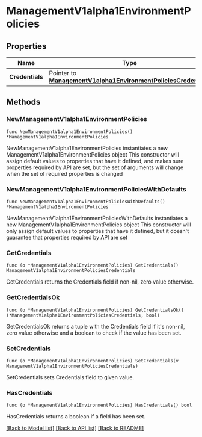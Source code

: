 # ManagementV1alpha1EnvironmentPolicies

## Properties

Name | Type | Description | Notes
------------ | ------------- | ------------- | -------------
**Credentials** | Pointer to [**ManagementV1alpha1EnvironmentPoliciesCredentials**](ManagementV1alpha1EnvironmentPoliciesCredentials.md) |  | [optional] 

## Methods

### NewManagementV1alpha1EnvironmentPolicies

`func NewManagementV1alpha1EnvironmentPolicies() *ManagementV1alpha1EnvironmentPolicies`

NewManagementV1alpha1EnvironmentPolicies instantiates a new ManagementV1alpha1EnvironmentPolicies object
This constructor will assign default values to properties that have it defined,
and makes sure properties required by API are set, but the set of arguments
will change when the set of required properties is changed

### NewManagementV1alpha1EnvironmentPoliciesWithDefaults

`func NewManagementV1alpha1EnvironmentPoliciesWithDefaults() *ManagementV1alpha1EnvironmentPolicies`

NewManagementV1alpha1EnvironmentPoliciesWithDefaults instantiates a new ManagementV1alpha1EnvironmentPolicies object
This constructor will only assign default values to properties that have it defined,
but it doesn't guarantee that properties required by API are set

### GetCredentials

`func (o *ManagementV1alpha1EnvironmentPolicies) GetCredentials() ManagementV1alpha1EnvironmentPoliciesCredentials`

GetCredentials returns the Credentials field if non-nil, zero value otherwise.

### GetCredentialsOk

`func (o *ManagementV1alpha1EnvironmentPolicies) GetCredentialsOk() (*ManagementV1alpha1EnvironmentPoliciesCredentials, bool)`

GetCredentialsOk returns a tuple with the Credentials field if it's non-nil, zero value otherwise
and a boolean to check if the value has been set.

### SetCredentials

`func (o *ManagementV1alpha1EnvironmentPolicies) SetCredentials(v ManagementV1alpha1EnvironmentPoliciesCredentials)`

SetCredentials sets Credentials field to given value.

### HasCredentials

`func (o *ManagementV1alpha1EnvironmentPolicies) HasCredentials() bool`

HasCredentials returns a boolean if a field has been set.


[[Back to Model list]](../README.md#documentation-for-models) [[Back to API list]](../README.md#documentation-for-api-endpoints) [[Back to README]](../README.md)


